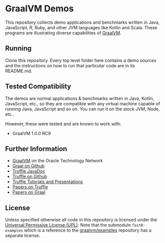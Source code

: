 # GraalVM Demos

This repository collects demo applications and benchmarks written in Java, JavaScript, R, Ruby, and other JVM languages like Kotlin and Scala. These programs are illustrating diverse capabilities of [GraalVM](http://graalvm.org).

## Running

Clone this repository. Every top level folder here contains a demo sources and the instructions on how to run that particular code are in its README.md.

## Tested Compatibility

The demos are normal applications & benchmarks written in Java, Kotlin, JavaScript, etc., so they are compatible with any virtual machine capable of running Java, JavaScript and so on. You can run it on the stock JVM, Node, etc..

However, these were tested and are known to work with:
* GraalVM 1.0.0 RC9

## Further Information

* [GraalVM]( http://www.oracle.com/technetwork/oracle-labs/program-languages/overview) on the Oracle Technology Network
* [Graal on Github](https://github.com/oracle/graal/tree/master/compiler)
* [Truffle JavaDoc](http://www.graalvm.org/truffle/javadoc/)
* [Truffle on Github](https://github.com/oracle/graal/tree/master/truffle)
* [Truffle Tutorials and Presentations](https://github.com/oracle/graal/blob/master/docs/Publications.md)
* [Papers on Truffle](http://ssw.jku.at/Research/Projects/JVM/Truffle.html)
* [Papers on Graal](http://ssw.jku.at/Research/Projects/JVM/Graal.html)

## License

Unless specified otherwise all code in this repository is licensed under the [Universal Permissive License (UPL)](http://opensource.org/licenses/UPL). Note that the submodule `fastR-examples` which is a reference to the
[graalvm/examples](https://github.com/graalvm/examples) repository has a separate license.
